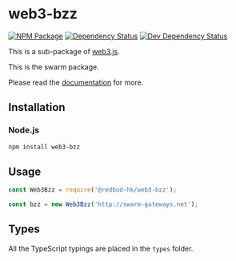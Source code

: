 # web3-bzz

[![NPM Package][npm-image]][npm-url] [![Dependency Status][deps-image]][deps-url] [![Dev Dependency Status][deps-dev-image]][deps-dev-url]

This is a sub-package of [web3.js][repo].

This is the swarm package.

Please read the [documentation][docs] for more.

## Installation

### Node.js

```bash
npm install web3-bzz
```

## Usage

```js
const Web3Bzz = require('@redbud-hk/web3-bzz');

const bzz = new Web3Bzz('http://swarm-gateways.net');
```

## Types

All the TypeScript typings are placed in the `types` folder.

[docs]: http://web3js.readthedocs.io/en/1.0/
[repo]: https://github.com/redbud-hk/web3.js
[npm-image]: https://img.shields.io/npm/v/web3-bzz.svg
[npm-url]: https://npmjs.org/package/web3-bzz
[deps-image]: https://david-dm.org/redbud-hk/web3.js/1.x/status.svg?path=packages/web3-bzz
[deps-url]: https://david-dm.org/redbud-hk/web3.js/1.x?path=packages/web3-bzz
[deps-dev-image]: https://david-dm.org/redbud-hk/web3.js/1.x/dev-status.svg?path=packages/web3-bzz
[deps-dev-url]: https://david-dm.org/redbud-hk/web3.js/1.x?type=dev&path=packages/web3-bzz
